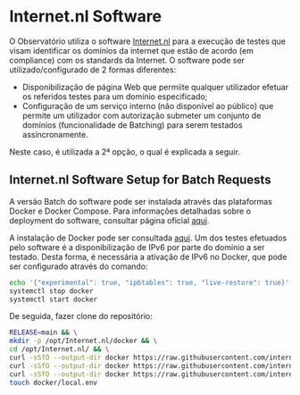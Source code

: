 # Internet.nl Software

O Observatório utiliza o software [Internet.nl](https://github.com/internetstandards/Internet.nl) para a execução de testes que visam identificar os domínios da internet que estão de acordo (em compliance) com os standards da Internet.
O software pode ser utilizado/configurado de 2 formas diferentes:
 - Disponibilização de página Web que permiite qualquer utilizador efetuar os referidos testes para um domínio especificado;
 - Configuração de um serviço interno (não disponível ao público) que permite um utilizador com autorização submeter um conjunto de domínios (funcionalidade de Batching) para serem testados assíncronamente.

Neste caso, é utilizada a 2ª opção, o qual é explicada a seguir.

## Internet.nl Software Setup for Batch Requests

A versão Batch do software pode ser instalada através das plataformas Docker e Docker Compose.
Para informações detalhadas sobre o deployment do software, consultar página oficial [aqui](https://github.com/internetstandards/Internet.nl/blob/main/documentation/Docker-deployment-batch.md).

A instalação de Docker pode ser consultada [aqui](https://docs.docker.com/desktop/install/linux-install/).
Um dos testes efetuados pelo software é a disponibilização de IPv6 por parte do domínio a ser testado. Desta forma, é necessária a ativação de IPv6 no Docker, que pode ser configurado através do comando:
```bash
echo '{"experimental": true, "ip6tables": true, "live-restore": true}' > /etc/docker/daemon.json
systemctl stop docker
systemctl start docker
```

De seguida, fazer clone do repositório:
```bash
RELEASE=main && \
mkdir -p /opt/Internet.nl/docker && \
cd /opt/Internet.nl/ && \
curl -sSfO --output-dir docker https://raw.githubusercontent.com/internetstandards/Internet.nl/${RELEASE}/docker/defaults.env && \
curl -sSfO --output-dir docker https://raw.githubusercontent.com/internetstandards/Internet.nl/${RELEASE}/docker/host-dist.env && \
curl -sSfO --output-dir docker https://raw.githubusercontent.com/internetstandards/Internet.nl/${RELEASE}/docker/docker-compose.yml && \
touch docker/local.env
```

